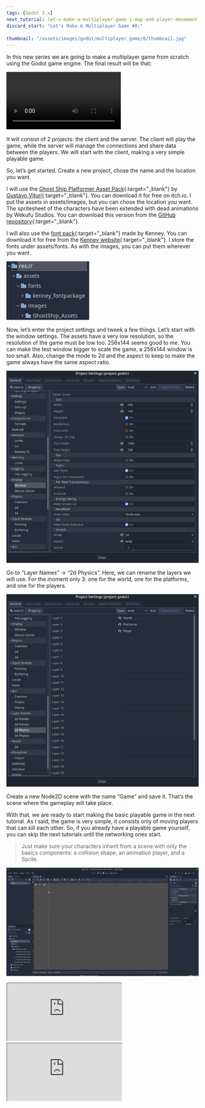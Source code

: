 ```yaml
---
tags: [Godot 3.x]
next_tutorial: let-s-make-a-multiplayer-game-1-map-and-player-movement
discard_start: "Let's Make A Multiplayer Game #0:"

thumbnail: "/assets/images/godot/multiplayer_game/0/thumbnail.jpg"
---
```


In this new series we are going to make a multiplayer game from scratch using the Godot game engine. The final result will be that:

<video src="/assets/images/godot/multiplayer_game/0/final_result.webm" controls>
    Browser does not support webm embedded videos
</video>

<!--more-->

It will consist of 2 projects: the client and the server. The client will play the game, while the server will manage the connections and share data between the players. We will start with the client, making a very simple playable game.

So, let’s get started. Create a new project, chose the name and the location you want.

I will use the [Ghost Ship Platformer Asset Pack](https://gvituri.itch.io/ghost-ship){:target="_blank"} by [Gustavo Vituri](https://gvituri.itch.io/){:target="_blank"}. You can download it for free on itch.io. I put the assets in assets/images, but you can chose the location you want. The spritesheet of the characters have been extended with dead animations by Wekufu Studios. You can download this version from the [GitHub repository](https://github.com/MateuSai/Pirate-Multiplayer-Game-Tutorial){:target="_blank"}.

I will also use the [font pack](https://kenney.nl/assets/kenney-fonts){:target="_blank"} made by Kenney. You can download it for free from the [Kenney website](https://kenney.nl/){:target="_blank"}. I store the fonts under assets/fonts. As with the images, you can put them wherever you want.

![Assets folder](/assets/images/godot/multiplayer_game/0/assets_folder.jpg)

Now, let’s enter the project settings and tweek a few things. Let’s start with the window settings. The assets have a very low resolution, so the resolution of the game must be low too. 256x144 seems good to me. You can make the test window bigger to scale the game, a 256x144 window is too small. Also, change the mode to 2d and the aspect to keep to make the game always have the same aspect ratio.

![Window settings](/assets/images/godot/multiplayer_game/0/window_settings.jpg)

Go to “Layer Names” → “2d Physics”. Here, we can rename the layers we will use. For the moment only 3: one for the world, one for the platforms, and one for the players.

![Layers](/assets/images/godot/multiplayer_game/0/layers.jpg)

Create a new Node2D scene with the name “Game” and save it. That’s the scene where the gameplay will take place.

With that, we are ready to start making the basic playable game in the next tutorial. As I said, the game is very simple, it consists only of moving players that can kill each other. So, if you already have a playable game yourself, you can skip the next tutorials until the networking ones start.

> Just make sure your characters inherit from a scene with only the basics components: a collision shape, an animation player, and a Sprite.

![Game scene](/assets/images/godot/multiplayer_game/0/game_scene.jpg)

<div id="tutorial-videos">
    <iframe id="odysee-iframe" src="https://odysee.com/$/embed/let%27s-make-a-godot-multiplayer-game-0/23d08959f3d9b7f9aa645370d258d62988c62ec6?r=5dDZJPgbdny6EiKLsWtNXNwnM936b7gf" allowfullscreen></iframe>
    <iframe id="youtube-iframe" src="https://www.youtube.com/embed/SVPlbMjtJ6Y" allowfullscreen></iframe>
</div>